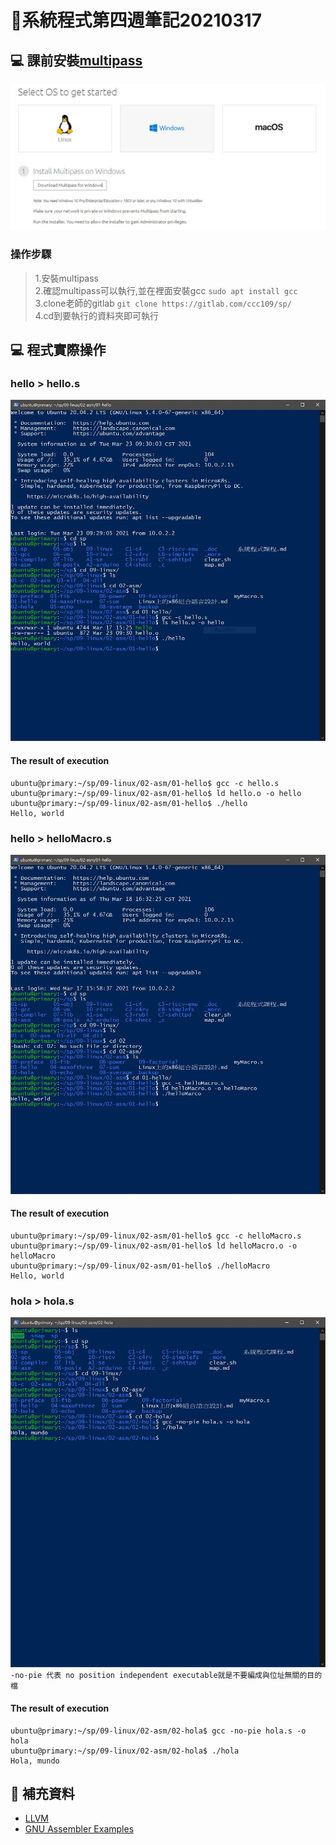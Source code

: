 # 📝系統程式第四週筆記20210317
## 💻 課前安裝[multipass](https://multipass.run/)
![](multipass.JPG)
### 操作步驟
> 1.安裝multipass<br>
> 2.確認multipass可以執行,並在裡面安裝gcc   ``sudo apt install gcc``<br>
> 3.clone老師的gitlab    ``git clone https://gitlab.com/ccc109/sp/``<br>
> 4.cd到要執行的資料夾即可執行

## 💻 程式實際操作
### hello > hello.s 
![](hello.JPG)
#### The result of execution
```
ubuntu@primary:~/sp/09-linux/02-asm/01-hello$ gcc -c hello.s
ubuntu@primary:~/sp/09-linux/02-asm/01-hello$ ld hello.o -o hello
ubuntu@primary:~/sp/09-linux/02-asm/01-hello$ ./hello
Hello, world
```

### hello > helloMacro.s
![](helloMacro.JPG)
#### The result of execution
```
ubuntu@primary:~/sp/09-linux/02-asm/01-hello$ gcc -c helloMacro.s
ubuntu@primary:~/sp/09-linux/02-asm/01-hello$ ld helloMacro.o -o helloMacro
ubuntu@primary:~/sp/09-linux/02-asm/01-hello$ ./helloMacro
Hello, world
```

### hola > hola.s
![](hola.JPG)
``-no-pie 代表 no position independent executable就是不要編成與位址無關的目的檔``
#### The result of execution
```
ubuntu@primary:~/sp/09-linux/02-asm/02-hola$ gcc -no-pie hola.s -o hola
ubuntu@primary:~/sp/09-linux/02-asm/02-hola$ ./hola
Hola, mundo
```

## 📖 補充資料
* [LLVM](https://zh.wikipedia.org/wiki/LLVM)
* [GNU Assembler Examples](https://cs.lmu.edu/~ray/notes/gasexamples/?fbclid=IwAR3bWaJvlBeUDCldDf2B-y2eQoxZH11Q0UUwJP1IM-lGKzP-bxznPgmk8j4)
       